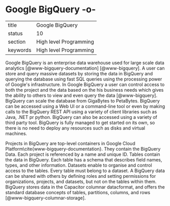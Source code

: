 # Google BigQuery -o-


|          |                        |
| -------- | ---------------------- |
| title    | Google BigQuery        | 
| status   | 10                     |
| section  | High level Programming |
| keywords | High level Programming |




Google BigQuery is an enterprise data warehouse used for large scale
data analytics [@www-bigquery-documentation] [@www-bigquery].
A user can store and query massive datasets by storing the data in
BigQuery and querying the database using fast SQL queries using the
processing power of Google's infrastructure. In Google BigQuery a user
can control access to both the project and the data based on the his
business needs which gives the ability to others to view and even
query the data [@www-bigquery]. BigQuery can scale the database
from GigaBytes to PetaBytes. BigQuery can be accessed using a Web UI
or a command-line tool or even by making calls to the BigQuery REST
API using a variety of client libraries such as Java, .NET pr
python. BigQuery can also be accessed using a variety of third party
tool. BigQuery is fully managed to get started on its own, so there is
no need to deploy any resources such as disks and virtual machines.

Projects in BigQuery are top-level containers in Google Cloud
Platform\cite{www-bigquery-documentation}. They contain the BigQuery
Data. Each project is referenced by a name and unique ID. Tables
contain the data in BigQuery. Each table has a schema that describes
field names, types, and other information. Datasets enable to organise
and control access to the tables. Every table must belong to a
dataset. A BigQuery data can be shared with others by defining roles
and setting permissions for organizations, projects, and datasets, but
not on the tables within them. BigQuery stores data in the Capacitor
columnar datacformat, and offers the standard database concepts of
tables, partitions, columns, and
rows [@www-bigquery-columnar-storage].



     
